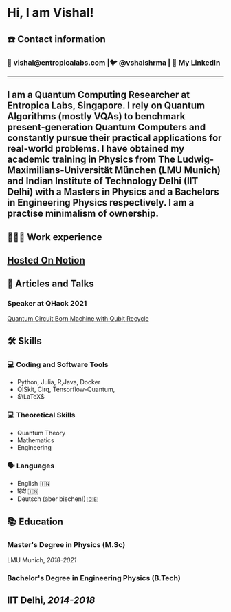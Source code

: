 # Hi, I am Vishal!
## ☎️ Contact information
### 📧 vishal@entropicalabs.com |🐦 [@vshalshrma](http://twitter.com/vshal_shrma) | 🔗 [My LinkedIn](https://www.linkedin.com/in/vishal-sharma-iit/)
---
I am a Quantum Computing Researcher at Entropica Labs, Singapore. I rely on Quantum Algorithms (mostly VQAs) to benchmark present-generation Quantum Computers and constantly pursue their practical applications for real-world problems. I have obtained my academic training in Physics from The Ludwig-Maximilians-Universität München (LMU Munich) and Indian Institute of Technology Delhi (IIT Delhi) with a Masters in Physics and a Bachelors in Engineering Physics respectively. I am a practise minimalism of ownership.
---
## **🧑🏻‍💻** Work experience
[Hosted On Notion](https://www.notion.so/401b09a37e204964a667d1e12977e617)
---
## 📜 Articles and Talks
### Speaker at QHack 2021
[Quantum Circuit Born Machine with Qubit Recycle](https://www.youtube.com/watch?v=byS5LOr9clM&t=844s)
## 🛠 Skills
### 💻 Coding and Software Tools
* Python, Julia, R,Java, Docker
* QISkit, Cirq, Tensorflow-Quantum,
* $\LaTeX$
### 💻 Theoretical Skills
* Quantum Theory
* Mathematics
* Engineering
### 🗣 Languages
* English 🇮🇳
* हिंदी 🇮🇳
* Deutsch (aber bischen!) 🇩🇪
## 📚 Education
### Master's **Degree in Physics (M.Sc)**
LMU Munich, *2018-2021*
### **Bachelor's Degree in Engineering Physics (B.Tech)**
IIT Delhi, *2014-2018*
---
